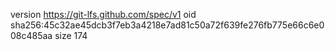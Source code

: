 version https://git-lfs.github.com/spec/v1
oid sha256:45c32ae45dcb3f7eb3a4218e7ad81c50a72f639fe276fb775e66c6e008c485aa
size 174
